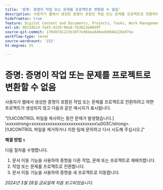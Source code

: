 ```yaml
---
title: '증명: 증명이 작업 또는 문제를 프로젝트로 변환할 수 없음'
description: 사용자가 웹에서 생성한 증명이 포함된 작업 또는 문제를 프로젝트로 전환하려고 하면 프로젝트가 생성되지 않고 메시지가 표시됩니다. 해결 방법을 사용할 수 있습니다.
hidefromtoc: true
feature: Digital Content and Documents, Projects, Tasks, Work Management
exl-id: 0022db1d-7ad3-4229-96a8-fb3823e89d9f
source-git-commit: 170d07d1223b1077e904ea848eeb894b120a974a
workflow-type: tm+mt
source-wordcount: '152'
ht-degree: 5%

---
```


# 증명: 증명이 작업 또는 문제를 프로젝트로 변환할 수 없음

사용자가 웹에서 생성한 증명이 포함된 작업 또는 문제를 프로젝트로 전환하려고 하면 프로젝트가 생성되지 않고 다음과 같은 메시지가 표시됩니다.

&quot;[!UICONTROL 파일을 복사하는 동안 문제가 발생했습니다.] \xxxxstrong>xxxxxxxxxxxxxxxxxxxxxxxxxxxx\u003C\/strong>. [!UICONTROL 파일을 제거하거나 지원 팀에 문의하고 다시 시도해 주십시오.]&quot;

**해결 방법** s

다음 절차를 수행합니다.

1. 문서 이동 기능을 사용하여 증명을 다른 작업, 문제 또는 프로젝트로 재배치합니다.
2. 작업 또는 문제를 프로젝트로 전환합니다.
3. 문서 이동 기능을 사용하여 증명을 새 프로젝트로 이동합니다.

_2024년 3월 28일 금요일에 처음 보고되었습니다._

